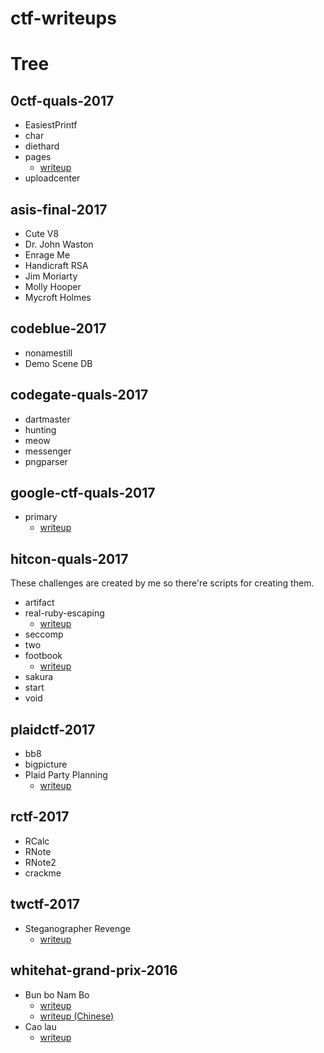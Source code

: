 # ctf-writeups

# Tree

## 0ctf-quals-2017

* EasiestPrintf
* char
* diethard
* pages
  - [writeup](https://david942j.blogspot.com/2017/03/write-up-0ctf-2017-qual-pwn647-pages.html)
* uploadcenter

## asis-final-2017

* Cute V8
* Dr. John Waston
* Enrage Me
* Handicraft RSA
* Jim Moriarty
* Molly Hooper
* Mycroft Holmes

## codeblue-2017

* nonamestill
* Demo Scene DB

## codegate-quals-2017

* dartmaster
* hunting
* meow
* messenger
* pngparser

## google-ctf-quals-2017

* primary
  - [writeup](https://david942j.blogspot.com/2017/06/write-up-google-ctf-2017-pwn474-primary.html)

## hitcon-quals-2017

These challenges are created by me so there're scripts for creating them.

* artifact
* real-ruby-escaping
  - [writeup](https://david942j.blogspot.tw/2017/11/official-write-up-hitcon-ctf-2017.html)
* seccomp
* two
* footbook
  - [writeup](https://github.com/david942j/ctf-writeups/blob/master/hitcon-quals-2017/footbook/README.md)
* sakura
* start
* void

## plaidctf-2017

* bb8
* bigpicture
* Plaid Party Planning
  - [writeup](https://david942j.blogspot.com/2017/04/write-up-plaidctf-2017-pwn400-plaid.html)

## rctf-2017

* RCalc
* RNote
* RNote2
* crackme

## twctf-2017

* Steganographer Revenge
  - [writeup](https://david942j.blogspot.com/2017/09/write-up-tokyo-westerns-ctf-2017-rev500.html)

## whitehat-grand-prix-2016

* Bun bo Nam Bo
  - [writeup](https://david942j.blogspot.tw/2016/12/write-up-whitehat-grand-prix-2016_21.html)
  - [writeup (Chinese)](https://david942j.blogspot.com/2016/12/write-up-whitehat-grand-prix-2016.html)
* Cao lau
  - [writeup](https://david942j.blogspot.com/2016/12/write-up-whitehat-grand-prix-2016_24.html)
